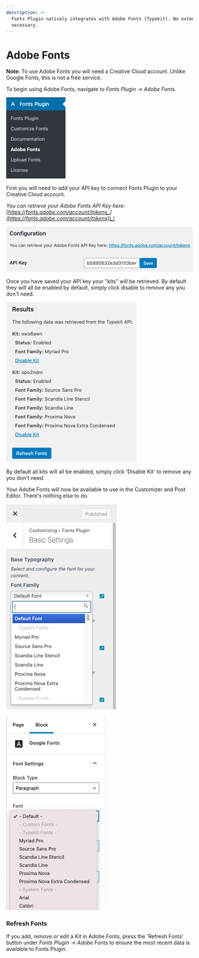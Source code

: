 ```yaml
---
description: >-
  Fonts Plugin natively integrates with Adobe Fonts (Typekit). No extensions
  necessary.
---
```


# Adobe Fonts

**Note:** To use Adobe Fonts you will need a Creative Cloud account. Unlike Google Fonts, this is not a free service.

To begin using Adobe Fonts, navigate to _Fonts Plugin → Adobe Fonts_.

![](../.gitbook/assets/image%20%2824%29.png)

First you will need to add your API key to connect Fonts Plugin to your Creative Cloud account.

_You can retrieve your Adobe Fonts API Key here:_ [_https://fonts.adobe.com/account/tokens_](https://fonts.adobe.com/account/tokens)\_\_

![](../.gitbook/assets/image%20%2821%29.png)

Once you have saved your API key your "kits" will be retrieved. By default they will all be enabled by default, simply click disable to remove any you don't need.

![](../.gitbook/assets/image%20%2823%29.png)

By default all kits will all be enabled, simply click 'Disable Kit' to remove any you don't need.

Your Adobe Fonts will now be available to use in the Customizer and Post Editor. There's nothing else to do.

![Use Adobe Fonts sitewide in the Customizer](../.gitbook/assets/image%20%2825%29.png)

![Use Adobe Fonts in Gutenberg](../.gitbook/assets/image%20%2820%29.png)

### Refresh Fonts

If you add, remove or edit a Kit in Adobe Fonts, press the 'Refresh Fonts' button under _Fonts Plugin → Adobe_ Fonts to ensure the most recent data is available to Fonts Plugin.

